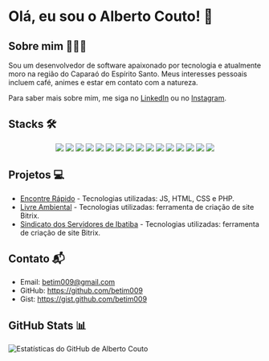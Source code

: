 # Olá, eu sou o Alberto Couto! 👋

## Sobre mim 👨🏻‍💻
Sou um desenvolvedor de software apaixonado por tecnologia e atualmente moro na região do Caparaó do Espírito Santo. Meus interesses pessoais incluem café, animes e estar em contato com a natureza. 

Para saber mais sobre mim, me siga no [LinkedIn](https://www.linkedin.com/in/albertocouto/) ou no [Instagram](https://www.instagram.com/albertofernandescouto/).

## Stacks 🛠️
<div align="center">
  <img src="https://img.shields.io/badge/-JavaScript-F7DF1E?style=flat-square&logo=javascript&logoColor=white">
  <img src="https://img.shields.io/badge/-ES6-F7DF1E?style=flat-square&logo=javascript&logoColor=white">
  <img src="https://img.shields.io/badge/-Bootstrap-563D7C?style=flat-square&logo=bootstrap&logoColor=white">
  <img src="https://img.shields.io/badge/-React.js-61DAFB?style=flat-square&logo=react&logoColor=white">
  <img src="https://img.shields.io/badge/-RTL-00BFFF?style=flat-square">
  <img src="https://img.shields.io/badge/-Jest-C21325?style=flat-square&logo=jest&logoColor=white">
  <img src="https://img.shields.io/badge/-MongoDB-47A248?style=flat-square&logo=mongodb&logoColor=white">
  <img src="https://img.shields.io/badge/-MySQL-4479A1?style=flat-square&logo=mysql&logoColor=white">
  <img src="https://img.shields.io/badge/-Express.js-787878?style=flat-square">
  <img src="https://img.shields.io/badge/-Sinon-8A8A8A?style=flat-square">
  <img src="https://img.shields.io/badge/-Chai-A30701?style=flat-square">
  <img src="https://img.shields.io/badge/-Node.js-43853D?style=flat-square&logo=node.js&logoColor=white">
  <img src="https://img.shields.io/badge/-Python-3776AB?style=flat-square&logo=python&logoColor=white">
  <img src="https://img.shields.io/badge/-Linux-FCC624?style=flat-square&logo=linux&logoColor=white">
  <img src="https://img.shields.io/badge/-Git-F05032?style=flat-square&logo=git&logoColor=white">
  <img src="https://img.shields.io/badge/-Bash-4EAA25?style=flat-square">
</div>

## Projetos 💻
- [Encontre Rápido](https://www.encontrerapido.com.br/) - Tecnologias utilizadas: JS, HTML, CSS e PHP.
- [Livre Ambiental](https://livreambiental.com.br/) - Tecnologias utilizadas: ferramenta de criação de site Bitrix.
- [Sindicato dos Servidores de Ibatiba](https://servidoresdeibatiba.com/) - Tecnologias utilizadas: ferramenta de criação de site Bitrix.

## Contato 📬
- Email: betim009@gmail.com
- GitHub: https://github.com/betim009
- Gist: https://gist.github.com/betim009

## GitHub Stats 📊
![Estatísticas do GitHub de Alberto Couto](https://github-readme-stats.vercel.app/api?username=betim009&show_icons=true&theme=dark)
